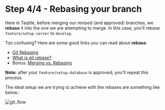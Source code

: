 # Step 4/4 - Rebasing your branch

Here in Taqtile, before merging our revised (and approved) branches, we **rebase** it into the one we are attempting to merge. In this case, you'll rebase `feature/setup-server` to `develop`.

Too confusing? Here are some good links you can read about **rebase**:
- [Git Rebasing](https://git-scm.com/book/en/v2/Git-Branching-Rebasing)
- [What is git rebase?](https://www.atlassian.com/git/tutorials/rewriting-history/git-rebase)
- Bonus: [Merging vs. Rebasing](https://www.atlassian.com/git/tutorials/merging-vs-rebasing)

**Note:** after your `feature/setup-database` is approved, you'll repeat this process.

The ideal setup we are trying to achieve with the rebases are something like below.:

![git_flow](https://user-images.githubusercontent.com/6992731/73354485-99ab4780-4274-11ea-996b-44e9faf8981d.png)
